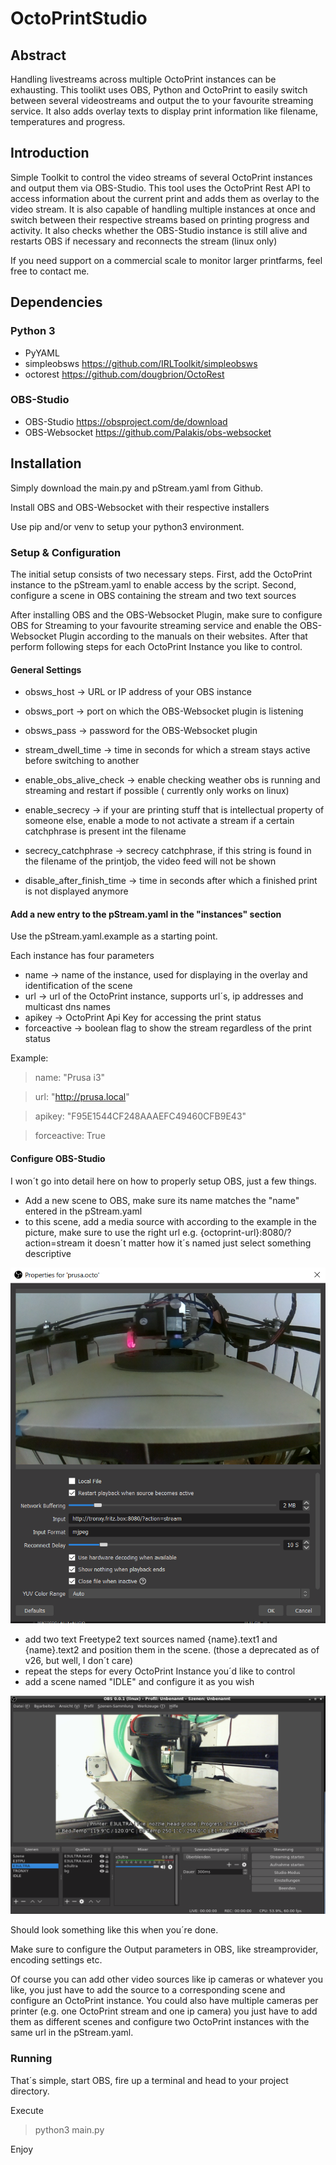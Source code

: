 # OctoPrintStudio
## Abstract
Handling livestreams across multiple OctoPrint instances can be exhausting. This toolikt uses OBS, Python and OctoPrint to easily switch between several videostreams and output the to your favourite streaming service. It also adds overlay texts to display print information like filename, temperatures and progress. 

## Introduction

Simple Toolkit to control the video streams of several OctoPrint instances and output them via OBS-Studio. This tool uses the OctoPrint Rest API to access
information about the current print and adds them as overlay to the video stream. It is also capable of handling multiple instances at once and switch between their respective
streams based on printing progress and activity.
It also checks whether the OBS-Studio instance is still alive and restarts OBS if necessary and reconnects the stream (linux only)

If you need support on a commercial scale to monitor larger printfarms, feel free to contact me.

## Dependencies

### Python 3

- PyYAML
- simpleobsws <https://github.com/IRLToolkit/simpleobsws>
- octorest <https://github.com/dougbrion/OctoRest>

### OBS-Studio
- OBS-Studio <https://obsproject.com/de/download>
- OBS-Websocket <https://github.com/Palakis/obs-websocket>

## Installation

Simply download the main.py and pStream.yaml from Github.

Install OBS and OBS-Websocket with their respective installers

Use pip and/or venv to setup your python3 environment.

### Setup & Configuration

The initial setup consists of two necessary steps. First, add the OctoPrint instance to the pStream.yaml to enable access by the script. Second, configure a scene in OBS containing the stream and two text sources

After installing OBS and the OBS-Websocket Plugin, make sure to configure OBS for Streaming to your favourite streaming service and enable the OBS-Websocket Plugin according to the
manuals on their websites. After that perform following steps for each OctoPrint Instance you like to control.

#### General Settings

- obsws_host -> URL or IP address of your OBS instance
- obsws_port -> port on which the OBS-Websocket plugin is listening
- obsws_pass -> password for the OBS-Websocket plugin

- stream_dwell_time -> time in seconds for which a stream stays active before switching to another
- enable_obs_alive_check -> enable checking weather obs is running and streaming and restart if possible ( currently only works on linux)
- enable_secrecy -> if your are printing stuff that is intellectual property of someone else, enable a mode to not activate a stream if a certain catchphrase is present int the filename
- secrecy_catchphrase -> secrecy catchphrase, if this string is found in the filename of the printjob, the video feed will not be shown
- disable_after_finish_time -> time in seconds after which a finished print is not displayed anymore

#### Add a new entry to the pStream.yaml in the "instances" section

Use the pStream.yaml.example as a starting point.

Each instance has four parameters
- name -> name of the instance, used for displaying in the overlay and identification of the scene
- url -> url of the OctoPrint instance, supports url´s, ip addresses and multicast dns names
- apikey -> OctoPrint Api Key for accessing the print status
- forceactive -> boolean flag to show the stream regardless of the print status

Example:

>name: "Prusa i3"

>url: "http://prusa.local"

>apikey: "F95E1544CF248AAAEFC49460CFB9E43"

>forceactive: True

#### Configure OBS-Studio
I won´t go into detail here on how to properly setup OBS, just a few things.

- Add a new scene to OBS, make sure its name matches the "name" entered in the pStream.yaml
- to this scene, add a media source with according to the example in the picture, make sure to use the right url e.g. {octoprint-url}:8080/?action=stream it doesn´t matter how it´s named just select something descriptive

![Source Setup](https://github.com/pkElectronics/OctoPrintStudio/blob/master/doc/source.PNG "Source Setup")

- add two text Freetype2 text sources named {name}.text1 and {name}.text2 and position them in the scene. (those a deprecated as of v26, but well, I don´t care)
- repeat the steps for every OctoPrint Instance you´d like to control
- add a scene named "IDLE" and configure it as you wish

![OBS Overview](https://github.com/pkElectronics/OctoPrintStudio/blob/master/doc/overview.PNG "OBS Overview")

Should look something like this when you´re done.

Make sure to configure the Output parameters in OBS, like streamprovider, encoding settings etc.

Of course you can add other video sources like ip cameras or whatever you like, you just have to add the source to a corresponding scene and configure an OctoPrint instance. You could also have multiple cameras per printer (e.g. one OctoPrint stream and one ip camera) you just have to add them as different scenes and configure two OctoPrint instances with the same url in the pStream.yaml.

### Running

That´s simple, start OBS, fire up a terminal and head to your project directory.

Execute 
>python3 main.py

Enjoy
